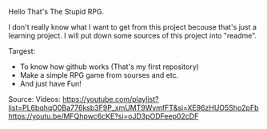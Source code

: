 Hello That's The Stupid RPG.

I don't really know what I want to get from this project becouse that's just a learning project. I will put down some sources of this project into 
"readme".

Targest:
- To know how github works (That's my first repository)
- Make a simple RPG game from sourses and etc.
- And just have Fun!

Source:
  Videos:
    https://youtube.com/playlist?list=PL6bqhqO0Ba776ksb3F9P_xmUMT9WvmfFT&si=XE96zHUO5Sho2pFb 
    https://youtu.be/MFQhpwc6cKE?si=oJD3pODFeep02cDF
